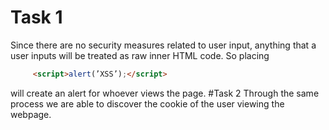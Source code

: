 # Task 1
Since there are no security measures related to user input, anything that a user inputs will be treated as raw inner HTML code. So placing
```html
     <script>alert(’XSS’);</script>
```
 will create an alert for whoever views the page.
#Task 2
Through the same process we are able to discover the cookie of the user viewing the webpage.
